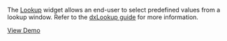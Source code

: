 The [Lookup](/api-reference/10%20UI%20Widgets/dxLookup '/Documentation/ApiReference/UI_Widgets/dxLookup/') widget allows an end-user to select predefined values from a lookup window. Refer to the [dxLookup guide](/concepts/10%20UI%20Widgets/20%20UI%20Widgets%20-%20Deep%20Dive/dxLookup '/Documentation/Guide/UI_Widgets/UI_Widgets_-_Deep_Dive/dxLookup/') for more information.

<a href="http://js.devexpress.com/Demos/WidgetsGallery/#demo/actionsandlistslookuplookuplookup/" class="button orange small fix-width-155" style="margin-right: 20px;" target="_blank">View Demo</a>